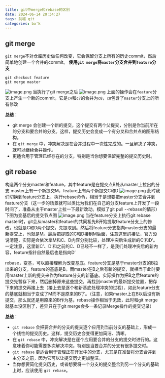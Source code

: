 ```yaml
---
title: git中merge和rebase的区别
date: 2024-06-14 20:34:27
tags: 前端 git
categories: bo‘k
---
```



## git merge
`git merge`不对仓库历史做任何改变，它会保留分支上所有的历史commit，然后简单地创建一个合并的commit。
**使用`git merge`将`master`分支合并到`feature`分支**
```
git checkout feature
git merge master
```
![image.png](https://i-blog.csdnimg.cn/direct/fe7b5cddb9cb4cf6b412af09cf8e6c9c.png)
当执行了git merge之后
![image.png](https://i-blog.csdnimg.cn/direct/1fead14646b94855b7ba71b08fad1825.png)
上面的操作会在`feature`分支上产生一个新的commit，它是`c4`和`c7`的合并为`c8`，`c8`包含了`master`分支上的所有修改

**总结**：
- git merge 会创建一个新的提交，这个提交有两个父提交，分别是你当前所在的分支和要合并的分支。这样，提交历史会变成一个有分叉和合并点的图形结构。
- 在 `git merge` 中，冲突解决是在合并过程中一次性完成的。一旦解决了冲突，就可以继续合并操作。
- 更适合用于管理已经存在的分支，特别是当你想要保留完整的提交历史时。
## git rebase
构造两个分支master和feature，其中feature是在提交点B处从master上拉出的分支
master上有一个新提交M，feature上有两个新提交C和D
![image.png](https://i-blog.csdnimg.cn/direct/705d8987c11b4883a67f40bf30277da3.png)
此时我们切换到feature分支上，执行rebase命令，相当于是想要把master分支合并到feature分支（这一步的场景就可以类比为我们在自己的分支feature上开发了一段时间了，准备从主干master上拉一下最新改动。模拟了git pull --rebase的情形）
下图为变基后的提交节点图
![image.png](https://i-blog.csdnimg.cn/direct/364d2c7c7e56468aa339062a952efe3a.png)
当在feature分支上执行git rebase master时，git会从master和featuer的共同祖先B开始提取feature分支上的修改，也就是C和D两个提交，先提取到。然后将feature分支指向master分支的最新提交上，也就是M。最后把提取的C和D接到M后面，注意这里的接法，官方没说清楚，实际是会依次拿M和C、D内容分别比较，处理冲突后生成新的C’和D’。一定注意，这里新C’、D’和之前的C、D已经不一样了，是我们处理冲突后的新内容，feature指针自然最后也是指向D’

rebase，变基，可以直接理解为改变基底。feature分支是基于master分支的B拉出来的分支，feature的基底是B。而master在B之后有新的提交，就相当于此时要用master上新的提交来作为feature分支的新基底。实际操作为把B之后feature的提交先暂存下来，然后删掉原来这些提交，再找到master的最新提交位置，把存下来的提交再接上去（接上去是逐个和新基底处理冲突的过程），如此feature分支的基底就相当于变成了M而不是原来的B了。（注意，如果master上在B以后没有新提交，那么就还是用原来的B作为基，rebase操作相当于无效，此时和git merge就基本没区别了，差异只在于git merge会多一条记录Merge操作的提交记录）

**总结**：
- `git rebase` 会把要合并的分支的提交逐个应用到当前分支的基础上，形成一个线性的提交历史。这样，提交历史会变得更加简洁、清晰。
- 在 `git rebase` 中，冲突解决是在逐个应用要合并的分支的提交时进行的。这意味着你可能需要多次解决冲突，特别是当要合并的分支有很多提交时。
- `git rebase` 更适合用于管理正在开发中的分支，尤其是在准备将分支合并到主分支之前，因为它可以让提交历史更加整洁。
- 当你想要简化提交历史，或者想要将一个分支的提交整合到另一个分支的基础上时，应该使用 `git rebase`。

